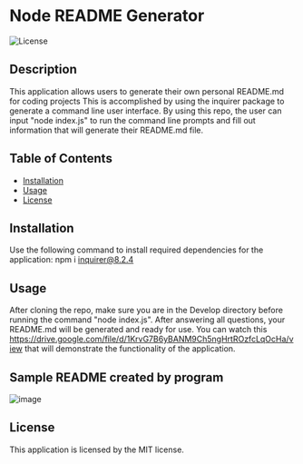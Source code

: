 # Node README Generator
  ![License](https://img.shields.io/badge/license-MIT-red.svg)

## Description
This application allows users to generate their own personal README.md for coding projects This is accomplished by using the inquirer package to generate a command line user interface. By using this repo, the user can input "node index.js" to run the command line prompts and fill out information that will generate their README.md file.

## Table of Contents
* [Installation](#installation)
* [Usage](#usage)
* [License](#license)

## Installation

Use the following command to install required dependencies for the application:
npm i inquirer@8.2.4

## Usage
After cloning the repo, make sure you are in the Develop directory before running the command "node index.js". After answering all questions, your README.md will be generated and ready for use. You can watch this https://drive.google.com/file/d/1KrvG7B6yBANM9Ch5ngHrtROzfcLqOcHa/view  that will demonstrate the functionality of the application.

## Sample README created by program
![image](https://user-images.githubusercontent.com/116929120/236083304-a8c0a289-6a98-434a-918f-49248c44f5c0.png)

## License
  This application is licensed by the MIT license.
